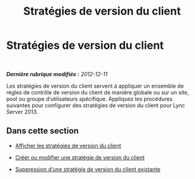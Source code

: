 ﻿---
title: Stratégies de version du client
TOCTitle: Stratégies de version du client
ms:assetid: e3368dbe-3af7-44aa-992f-7fccf8d57edd
ms:mtpsurl: https://technet.microsoft.com/fr-fr/library/JJ923061(v=OCS.15)
ms:contentKeyID: 53095552
ms.date: 05/20/2016
mtps_version: v=OCS.15
ms.translationtype: HT
---

# Stratégies de version du client

 

_**Dernière rubrique modifiée :** 2012-12-11_

Les stratégies de version du client servent à appliquer un ensemble de règles de contrôle de version du client de manière globale ou sur un site, pool ou groupe d’utilisateurs spécifique. Appliquez les procédures suivantes pour configurer des stratégies de version du client pour Lync Server 2013.

## Dans cette section

  - [Afficher les stratégies de version du client](lync-server-2013-view-client-version-policies.md)

  - [Créer ou modifier une stratégie de version du client](lync-server-2013-create-or-modify-a-new-client-version-policy.md)

  - [Suppression d’une stratégie de version du client existante](lync-server-2013-delete-an-existing-client-version-policy.md)

